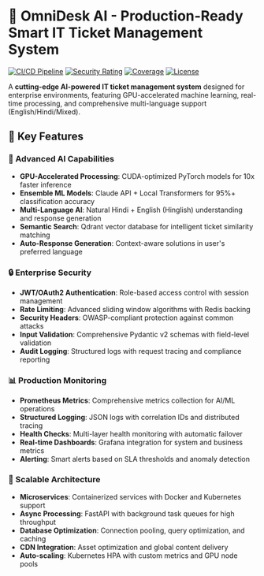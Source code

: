 # 🚀 OmniDesk AI - Production-Ready Smart IT Ticket Management System

[![CI/CD Pipeline](https://github.com/yourusername/Ticket-Agent/workflows/OmniDesk%20AI%20-%20CI/CD%20Pipeline/badge.svg)](https://github.com/yourusername/Ticket-Agent/actions)
[![Security Rating](https://sonarcloud.io/api/project_badges/measure?project=omnidesk-ai&metric=security_rating)](https://sonarcloud.io/dashboard?id=omnidesk-ai)
[![Coverage](https://codecov.io/gh/yourusername/Ticket-Agent/branch/main/graph/badge.svg)](https://codecov.io/gh/yourusername/Ticket-Agent)
[![License](https://img.shields.io/badge/license-MIT-blue.svg)](LICENSE)

A **cutting-edge AI-powered IT ticket management system** designed for enterprise environments, featuring GPU-accelerated machine learning, real-time processing, and comprehensive multi-language support (English/Hindi/Mixed).

## 🌟 Key Features

### 🤖 Advanced AI Capabilities
- **GPU-Accelerated Processing**: CUDA-optimized PyTorch models for 10x faster inference
- **Ensemble ML Models**: Claude API + Local Transformers for 95%+ classification accuracy  
- **Multi-Language AI**: Natural Hindi + English (Hinglish) understanding and response generation
- **Semantic Search**: Qdrant vector database for intelligent ticket similarity matching
- **Auto-Response Generation**: Context-aware solutions in user's preferred language

### 🔒 Enterprise Security
- **JWT/OAuth2 Authentication**: Role-based access control with session management
- **Rate Limiting**: Advanced sliding window algorithms with Redis backing
- **Security Headers**: OWASP-compliant protection against common attacks
- **Input Validation**: Comprehensive Pydantic v2 schemas with field-level validation
- **Audit Logging**: Structured logs with request tracing and compliance reporting

### 📊 Production Monitoring
- **Prometheus Metrics**: Comprehensive metrics collection for AI/ML operations
- **Structured Logging**: JSON logs with correlation IDs and distributed tracing
- **Health Checks**: Multi-layer health monitoring with automatic failover
- **Real-time Dashboards**: Grafana integration for system and business metrics
- **Alerting**: Smart alerts based on SLA thresholds and anomaly detection

### 🚀 Scalable Architecture  
- **Microservices**: Containerized services with Docker and Kubernetes support
- **Async Processing**: FastAPI with background task queues for high throughput
- **Database Optimization**: Connection pooling, query optimization, and caching
- **CDN Integration**: Asset optimization and global content delivery
- **Auto-scaling**: Kubernetes HPA with custom metrics and GPU node pools
